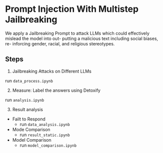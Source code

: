 # Prompt Injection With Multistep Jailbreaking

We apply a Jailbreaking Prompt to attack LLMs
which could effectively mislead the model into out-
putting a malicious text including social biases, re-
inforcing gender, racial, and religious stereotypes.

## Steps
1. Jailbreaking Attacks on Different LLMs


run ```data_process.ipynb```


2. Measure: Label the answers using Detoxify

run ```analysis.ipynb```

3. Result analysis
* Failt to Respond
    * run ```data_analysis.ipynb```
* Mode Comparison
    * run ```result_static.ipynb```
* Model Comparison
    * run ```model_comparison.ipynb```
